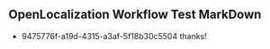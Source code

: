 ## OpenLocalization Workflow Test MarkDown
* 9475776f-a19d-4315-a3af-5f18b30c5504 thanks!

<!--HONumber=Aug16_HO5-->


